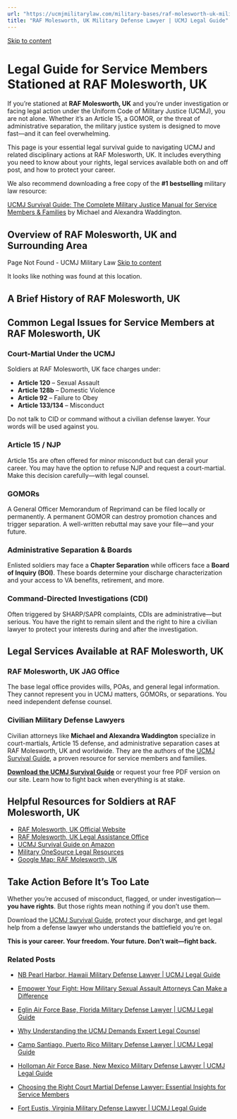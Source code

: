 ```yaml
---
url: "https://ucmjmilitarylaw.com/military-bases/raf-molesworth-uk-military-defense-lawyer-ucmj-legal-guide/"
title: "RAF Molesworth, UK Military Defense Lawyer | UCMJ Legal Guide"
---
```


[Skip to content](https://ucmjmilitarylaw.com/military-bases/raf-molesworth-uk-military-defense-lawyer-ucmj-legal-guide/#content)

# Legal Guide for Service Members Stationed at RAF Molesworth, UK

If you’re stationed at **RAF Molesworth, UK** and you’re under investigation or facing legal action under the Uniform Code of Military Justice (UCMJ), you are not alone. Whether it’s an Article 15, a GOMOR, or the threat of administrative separation, the military justice system is designed to move fast—and it can feel overwhelming.

This page is your essential legal survival guide to navigating UCMJ and related disciplinary actions at RAF Molesworth, UK. It includes everything you need to know about your rights, legal services available both on and off post, and how to protect your career.

We also recommend downloading a free copy of the **#1 bestselling** military law resource:

[UCMJ Survival Guide: The Complete Military Justice Manual for Service Members & Families](https://www.amazon.com/dp/B0FCDD3B2Z) by Michael and Alexandra Waddington.

## Overview of RAF Molesworth, UK and Surrounding Area

Page Not Found - UCMJ Military Law [Skip to content](https://ucmjmilitarylaw.com/military-bases/raf-molesworth-uk-military-defense-lawyer-ucmj-legal-guide/%7Blocation7#content)

It looks like nothing was found at this location.

## A Brief History of RAF Molesworth, UK

## Common Legal Issues for Service Members at RAF Molesworth, UK

### Court-Martial Under the UCMJ

Soldiers at RAF Molesworth, UK face charges under:

- **Article 120** – Sexual Assault
- **Article 128b** – Domestic Violence
- **Article 92** – Failure to Obey
- **Article 133/134** – Misconduct

Do not talk to CID or command without a civilian defense lawyer. Your words will be used against you.

### Article 15 / NJP

Article 15s are often offered for minor misconduct but can derail your career. You may have the option to refuse NJP and request a court-martial. Make this decision carefully—with legal counsel.

### GOMORs

A General Officer Memorandum of Reprimand can be filed locally or permanently. A permanent GOMOR can destroy promotion chances and trigger separation. A well-written rebuttal may save your file—and your future.

### Administrative Separation & Boards

Enlisted soldiers may face a **Chapter Separation** while officers face a **Board of Inquiry (BOI)**. These boards determine your discharge characterization and your access to VA benefits, retirement, and more.

### Command-Directed Investigations (CDI)

Often triggered by SHARP/SAPR complaints, CDIs are administrative—but serious. You have the right to remain silent and the right to hire a civilian lawyer to protect your interests during and after the investigation.

## Legal Services Available at RAF Molesworth, UK

### RAF Molesworth, UK JAG Office

The base legal office provides wills, POAs, and general legal information. They cannot represent you in UCMJ matters, GOMORs, or separations. You need independent defense counsel.

### Civilian Military Defense Lawyers

Civilian attorneys like **Michael and Alexandra Waddington** specialize in court-martials, Article 15 defense, and administrative separation cases at RAF Molesworth, UK and worldwide. They are the authors of the [UCMJ Survival Guide](https://www.amazon.com/dp/B0FCDD3B2Z), a proven resource for service members and families.

**[Download the UCMJ Survival Guide](https://www.amazon.com/dp/B0FCDD3B2Z)** or request your free PDF version on our site. Learn how to fight back when everything is at stake.

## Helpful Resources for Soldiers at RAF Molesworth, UK

- [RAF Molesworth, UK Official Website](https://ucmjmilitarylaw.com/military-bases/raf-molesworth-uk-military-defense-lawyer-ucmj-legal-guide/%7Blocation12%7D)
- [RAF Molesworth, UK Legal Assistance Office](https://ucmjmilitarylaw.com/military-bases/raf-molesworth-uk-military-defense-lawyer-ucmj-legal-guide/%7Blocation13%7D)
- [UCMJ Survival Guide on Amazon](https://www.amazon.com/dp/B0FCDD3B2Z)
- [Military OneSource Legal Resources](https://www.militaryonesource.mil/legal/)
- [Google Map: RAF Molesworth, UK](https://ucmjmilitarylaw.com/military-bases/raf-molesworth-uk-military-defense-lawyer-ucmj-legal-guide/%7Blocation14%7D)

## Take Action Before It’s Too Late

Whether you’re accused of misconduct, flagged, or under investigation— **you have rights**. But those rights mean nothing if you don’t use them.

Download the [UCMJ Survival Guide](https://www.amazon.com/dp/B0FCDD3B2Z), protect your discharge, and get legal help from a defense lawyer who understands the battlefield you’re on.

**This is your career. Your freedom. Your future. Don’t wait—fight back.**

### Related Posts

- [NB Pearl Harbor, Hawaii Military Defense Lawyer \| UCMJ Legal Guide](https://ucmjmilitarylaw.com/nb-pearl-harbor-hawaii-military-defense-lawyer-ucmj-legal-guide/)
- [Empower Your Fight: How Military Sexual Assault Attorneys Can Make a Difference](https://ucmjmilitarylaw.com/military-sexual-assault-attorneys/)
- [Eglin Air Force Base, Florida Military Defense Lawyer \| UCMJ Legal Guide](https://ucmjmilitarylaw.com/eglin-air-force-base-florida-military-defense-lawyer-ucmj-legal-guide/)
- [Why Understanding the UCMJ Demands Expert Legal Counsel](https://ucmjmilitarylaw.com/ucmj/why-understanding-the-ucmj-demands-expert-legal-counsel/)

- [Camp Santiago, Puerto Rico Military Defense Lawyer \| UCMJ Legal Guide](https://ucmjmilitarylaw.com/camp-santiago-puerto-rico-military-defense-lawyer-ucmj-legal-guide/)
- [Holloman Air Force Base, New Mexico Military Defense Lawyer \| UCMJ Legal Guide](https://ucmjmilitarylaw.com/holloman-air-force-base-new-mexico-military-defense-lawyer-ucmj-legal-guide/)
- [Choosing the Right Court Martial Defense Lawyer: Essential Insights for Service Members](https://ucmjmilitarylaw.com/court-martial-defense-lawyer/)
- [Fort Eustis, Virginia Military Defense Lawyer \| UCMJ Legal Guide](https://ucmjmilitarylaw.com/fort-eustis-virginia-military-defense-lawyer-ucmj-legal-guide/)